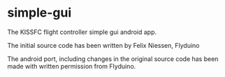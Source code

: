 # simple-gui

The KISSFC flight controller simple gui android app.

The initial source code has been written by Felix Niessen, Flyduino

The android port, including changes in the original source code has been made with written permission from Flyduino.


